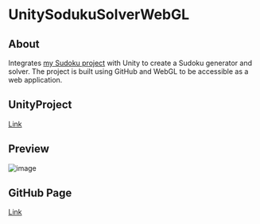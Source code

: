 # UnitySodukuSolverWebGL
## About
Integrates [my Sudoku project](https://github.com/suu0319/Sudoku) with Unity to create a Sudoku generator and solver. The project is built using GitHub and WebGL to be accessible as a web application.

## UnityProject
[Link](https://suu0319.github.io/UnitySodukuSolverWebGL/](https://github.com/suu0319/UnitySodukuSolver))

## Preview
![image](https://github.com/suu0319/UnitySodukuSolver/assets/59763965/b15ff344-a039-4197-98fd-31a98f1cb779)

## GitHub Page
[Link](https://suu0319.github.io/UnitySodukuSolverWebGL/)
